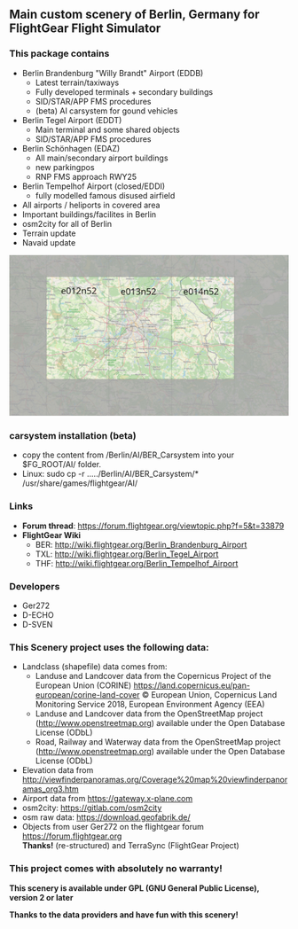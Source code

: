 
## Main custom scenery of Berlin, Germany for FlightGear Flight Simulator

### This package contains
* Berlin Brandenburg "Willy Brandt" Airport (EDDB)
	* Latest terrain/taxiways
	* Fully developed terminals + secondary buildings
	* SID/STAR/APP FMS procedures
	* (beta) AI carsystem for gound vehicles
* Berlin Tegel Airport (EDDT)
	* Main terminal and some shared objects
	* SID/STAR/APP FMS procedures
* Berlin Schönhagen (EDAZ)
	* All main/secondary airport buildings
	* new parkingpos
	* RNP FMS approach RWY25
* Berlin Tempelhof Airport (closed/EDDI)
	* fully modelled famous disused airfield
* All airports / heliports in covered area
* Important buildings/facilites in Berlin
* osm2city for all of Berlin
* Terrain update
* Navaid update

![Coverage](coverage.jpg)

### carsystem installation (beta)

* copy the content from /Berlin/AI/BER_Carsystem into your $FG_ROOT/AI/ folder.
* Linux: sudo cp -r ...../Berlin/AI/BER_Carsystem/* /usr/share/games/flightgear/AI/

### Links
* **Forum thread**:  https://forum.flightgear.org/viewtopic.php?f=5&t=33879 
* **FlightGear Wiki**
	* BER: http://wiki.flightgear.org/Berlin_Brandenburg_Airport
	* TXL: http://wiki.flightgear.org/Berlin_Tegel_Airport
	* THF: http://wiki.flightgear.org/Berlin_Tempelhof_Airport

### Developers
* Ger272
* D-ECHO
* D-SVEN

### This Scenery project uses the following data:
* Landclass (shapefile) data comes from: 
	* Landuse and Landcover data from the Copernicus Project of the European Union (CORINE) 
	https://land.copernicus.eu/pan-european/corine-land-cover © European Union, Copernicus Land Monitoring Service 2018, European Environment Agency (EEA) 
	* Landuse and Landcover data from the OpenStreetMap project 
	(http://www.openstreetmap.org) available under the Open Database License (ODbL) 
	* Road, Railway and Waterway data from the OpenStreetMap project 
	(http://www.openstreetmap.org) available under the Open Database License (ODbL) 
* Elevation data from 
	http://viewfinderpanoramas.org/Coverage%20map%20viewfinderpanoramas_org3.htm 
* Airport data from 
	https://gateway.x-plane.com
* osm2city:
	https://gitlab.com/osm2city
* osm raw data:
	https://download.geofabrik.de/
* Objects from user Ger272 on the flightgear forum https://forum.flightgear.org  
	**Thanks!** (re-structured) and TerraSync (FlightGear Project)

### This project comes with absolutely no warranty!

**This scenery is available under GPL (GNU General Public License), version 2 or later**

**Thanks to the data providers and have fun with this scenery!**
